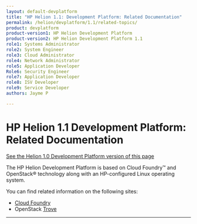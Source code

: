 ```yaml
---
layout: default-devplatform
title: "HP Helion 1.1: Development Platform: Related Documentation"
permalink: /helion/devplatform/1.1/related-topics/
product: devplatform
product-version1: HP Helion Development Platform
product-version2: HP Helion Development Platform 1.1
role1: Systems Administrator 
role2: System Engineer
role3: Cloud Administrator
role4: Network Administrator
role5: Application Developer
Role6: Security Engineer
role7: Application Developer 
role8: ISV Developer
role9: Service Developer
authors: Jayme P

---
```

<!--PUBLISHED-->

# HP Helion 1.1 Development Platform: Related Documentation
[See the Helion 1.0 Development Platform version of this page](/helion/devplatform/related-topics/)

The HP Helion Development Platform is based on Cloud Foundry&#8482; and OpenStack&#174; technology along with an HP-configured Linux operating system.

You can find related information on the following sites:

- [Cloud Foundry](http://docs.cloudfoundry.org/)
- OpenStack [Trove](https://wiki.openstack.org/wiki/Trove)

----
